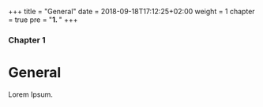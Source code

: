 +++
title = "General"
date = 2018-09-18T17:12:25+02:00
weight = 1
chapter = true
pre = "<b>1. </b>"
+++

### Chapter 1

# General

Lorem Ipsum.